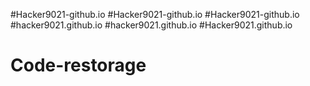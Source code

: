 #Hacker9021-github.io
#Hacker9021-github.io
#Hacker9021-github.io
#hacker9021.github.io
#hacker9021.github.io
#Hacker9021.github.io
# Code-restorage
